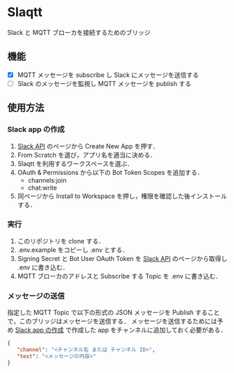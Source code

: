 # Slaqtt

Slack と MQTT ブローカを接続するためのブリッジ

## 機能

- [x] MQTT メッセージを subscribe し Slack にメッセージを送信する
- [ ] Slack のメッセージを監視し MQTT メッセージを publish する

## 使用方法

### Slack app の作成

1. [Slack API][slack-api-app] のページから Create New App を押す．
2. From Scratch を選び，アプリ名を適当に決める．
3. Slaqtt を利用するワークスペースを選ぶ．
4. OAuth & Permissions から以下の Bot Token Scopes を追加する．
   + channels:join
   + chat:write
5. 同ページから Install to Workspace を押し，権限を確認した後インストールする．

### 実行

1. このリポジトリを clone する．
2. .env.example をコピーし .env とする．
3. Signing Secret と Bot User OAuth Token を [Slack API][slack-api-app] のページから取得し .env に書き込む．
4. MQTT ブローカのアドレスと Subscribe する Topic を .env に書き込む．

### メッセージの送信

指定した MQTT Topic で以下の形式の JSON メッセージを Publish することで，このブリッジはメッセージを送信する．
メッセージを送信するためには予め <u>Slack app の作成</u> で作成した app をチャンネルに追加しておく必要がある．

```json
{
   "channel": "<チャンネル名 または チャンネル ID>",
   "text": "<メッセージの内容>"
}
```

[slack-api-app]: https://api.slack.com/apps
